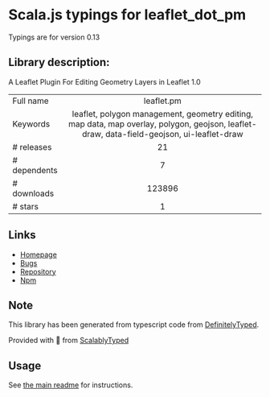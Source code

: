 
# Scala.js typings for leaflet_dot_pm

Typings are for version 0.13

## Library description:
A Leaflet Plugin For Editing Geometry Layers in Leaflet 1.0

|                    |                 |
| ------------------ | :-------------: |
| Full name          | leaflet.pm |
| Keywords           | leaflet, polygon management, geometry editing, map data, map overlay, polygon, geojson, leaflet-draw, data-field-geojson, ui-leaflet-draw |
| # releases         | 21 |
| # dependents       | 7 |
| # downloads        | 123896 |
| # stars            | 1 |

## Links
- [Homepage](https://leafletpm.now.sh)
- [Bugs](https://github.com/codeofsumit/leaflet.pm/issues)
- [Repository](https://github.com/codeofsumit/leaflet.pm)
- [Npm](https://www.npmjs.com/package/leaflet.pm)
    


## Note
This library has been generated from typescript code from [DefinitelyTyped](https://definitelytyped.org).

Provided with :purple_heart: from [ScalablyTyped](https://github.com/oyvindberg/ScalablyTyped)

## Usage
See [the main readme](../../readme.md) for instructions.


